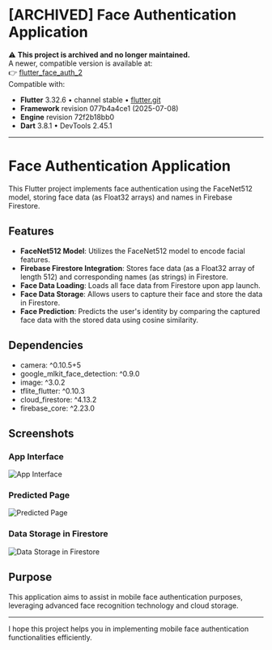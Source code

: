 # [ARCHIVED] Face Authentication Application

⚠️ **This project is archived and no longer maintained.**  
A newer, compatible version is available at:  
👉 [flutter_face_auth_2](https://github.com/tharushaudana/flutter_face_auth_2)  
Compatible with:  
- **Flutter** 3.32.6 • channel stable • [flutter.git](https://github.com/flutter/flutter.git)  
- **Framework** revision 077b4a4ce1 (2025-07-08)  
- **Engine** revision 72f2b18bb0  
- **Dart** 3.8.1 • DevTools 2.45.1

---

# Face Authentication Application

This Flutter project implements face authentication using the FaceNet512 model, storing face data (as Float32 arrays) and names in Firebase Firestore.

## Features

- **FaceNet512 Model**: Utilizes the FaceNet512 model to encode facial features.
- **Firebase Firestore Integration**: Stores face data (as a Float32 array of length 512) and corresponding names (as strings) in Firestore.
- **Face Data Loading**: Loads all face data from Firestore upon app launch.
- **Face Data Storage**: Allows users to capture their face and store the data in Firestore.
- **Face Prediction**: Predicts the user's identity by comparing the captured face data with the stored data using cosine similarity.

## Dependencies

- camera: ^0.10.5+5
- google_mlkit_face_detection: ^0.9.0
- image: ^3.0.2
- tflite_flutter: ^0.10.3
- cloud_firestore: ^4.13.2
- firebase_core: ^2.23.0

## Screenshots

### App Interface
![App Interface](screenshots/01.jpg)

### Predicted Page
![Predicted Page](screenshots/02.jpg)

### Data Storage in Firestore
![Data Storage in Firestore](screenshots/03.png)

## Purpose

This application aims to assist in mobile face authentication purposes, leveraging advanced face recognition technology and cloud storage.

---

I hope this project helps you in implementing mobile face authentication functionalities efficiently.
